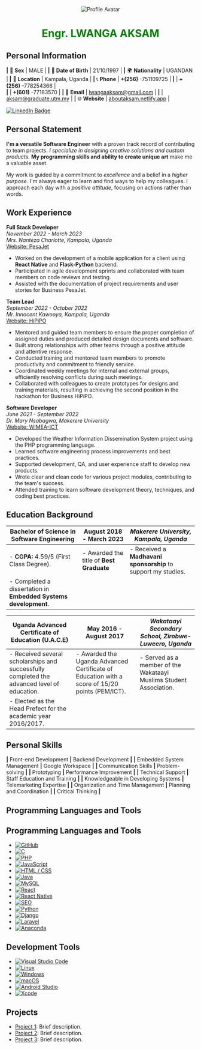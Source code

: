 <p align="center">
  <img src="passport_id.jpg" alt="Profile Avatar">
</p>
<h1 align="center" style="color:green">Engr. LWANGA AKSAM</h1>

## Personal Information
**|** 💼 **Sex**           | MALE                      |
**|** 🎂 **Date of Birth**  | 21/10/1997                |
**|** 🌍 **Nationality**    | UGANDAN                   |
**|** 📍 **Location**       | Kampala, Uganda           |
**|** 📞 **Phone**          | **+(256)** -751109725           |
**|**                      |  **+(256)** -778254366 |       
**|**                      |  **+(601)** -77183570            |
**|** 📧 **Email**          | lwangaaksam@gmail.com     |
**|**                      | aksam@graduate.utm.my     |
**|** 🌐 **Website**        | [aboutaksam.netlify.app](https://aboutaksam.netlify.app) |

<div id="badges">
  <a href="https://www.linkedin.com/in/aksam-lwanga-a5935618b">
    <img src="https://img.shields.io/badge/LinkedIn-blue?style=for-the-badge&logo=linkedin&logoColor=white" alt="LinkedIn Badge"/>
  </a>
 

## Personal Statement
**I'm a versatile Software Engineer** with a proven track record of contributing to team projects. *I specialize in designing creative solutions and custom products.* **My programming skills and ability to create unique art** make me a valuable asset.

My work is guided by a commitment to *excellence* and a belief in a *higher purpose.* I'm always eager to learn and find ways to help my colleagues. I approach each day with a *positive attitude*, focusing on actions rather than words.

## Work Experience

**Full Stack Developer**  
*November 2022 - March 2023*  
*Mrs. Nanteza Charlotte, Kampala, Uganda*  
[Website: PesaJet](https://www.pesajet.com)

- Worked on the development of a mobile application for a client using **React Native** and **Flask-Python** backend.
- Participated in agile development sprints and collaborated with team members on code reviews and testing.
- Assisted with the documentation of project requirements and user stories for Business PesaJet.

**Team Lead**  
*September 2022 - October 2022*  
*Mr. Innocent Kawooya, Kampala, Uganda*  
[Website: HiPiPO](https://www.hipipo.org/)

- Mentored and guided team members to ensure the proper completion of assigned duties and produced detailed design documents and software.
- Built strong relationships with other teams through a positive attitude and attentive response.
- Conducted training and mentored team members to promote productivity and commitment to friendly service.
- Coordinated weekly meetings for internal and external groups, efficiently resolving conflicts during such meetings.
- Collaborated with colleagues to create prototypes for designs and training materials, resulting in achieving the second position in the hackathon for Business HiPiPO.

**Software Developer**  
*June 2021 - September 2022*  
*Dr. Mary Nsabagwa, Makerere University*  
[Website: WIMEA-ICT](https://wimea.mak.ac.ug)

- Developed the Weather Information Dissemination System project using the PHP programming language.
- Learned software engineering process improvements and best practices.
- Supported development, QA, and user experience staff to develop new products.
- Wrote clear and clean code for various project modules, contributing to the team's success.
- Attended training to learn software development theory, techniques, and coding best practices.

## Education Background

| **Bachelor of Science in Software Engineering** | **August 2018 - March 2023** | *Makerere University, Kampala, Uganda* |
| --- | --- | --- |
| - **CGPA:** 4.59/5 (First Class Degree). | - Awarded the title of **Best Graduate** | - Received a **Madhavani sponsorship** to support my studies. |
| - Completed a dissertation in **Embedded Systems development**. | | |

| **Uganda Advanced Certificate of Education (U.A.C.E)** | **May 2016 - August 2017** | *Wakataayi Secondary School, Zirobwe-Luweero, Uganda* |
| --- | --- | --- |
| - Received several scholarships and successfully completed the advanced level of education. | - Awarded the Uganda Advanced Certificate of Education with a score of 15/20 points (PEM/ICT). | - Served as a member of the Wakataayi Muslims Student Association. |
| - Elected as the Head Prefect for the academic year 2016/2017. | | |


## Personal Skills

**|** Front-end Development **|** Backend Development **|**
**|** Embedded System Management **|**  Google Workspace **|** 
**|**  Communication Skills **|**  Problem-solving **|** 
**|**  Prototyping **|**  Performance Improvement **|** 
**|**  Technical Support **|**  Staff Education and Training **|** 
**|**  Knowledgeable in Developing Systems **|**  Telemarketing Expertise **|** 
**|**  Organization and Time Management **|**  Planning and Coordination **|** 
**|**  Critical Thinking **|**


## Programming Languages and Tools 

## Programming Languages and Tools

- [![GitHub](https://raw.githubusercontent.com/devicons/devicon/master/icons/github/github-original.svg)](https://github.com/)
- [![C](https://raw.githubusercontent.com/devicons/devicon/master/icons/c/c-original.svg)](https://en.wikipedia.org/wiki/C_(programming_language))
- [![PHP](https://raw.githubusercontent.com/devicons/devicon/master/icons/php/php-original.svg)](https://www.php.net/)
- [![JavaScript](https://raw.githubusercontent.com/devicons/devicon/master/icons/javascript/javascript-original.svg)](https://developer.mozilla.org/en-US/docs/Web/JavaScript)
- [![HTML / CSS](https://raw.githubusercontent.com/devicons/devicon/master/icons/html5/html5-original-wordmark.svg)](https://developer.mozilla.org/en-US/docs/Web/HTML)
- [![Java](https://raw.githubusercontent.com/devicons/devicon/master/icons/java/java-original-wordmark.svg)](https://www.java.com/)
- [![MySQL](https://raw.githubusercontent.com/devicons/devicon/master/icons/mysql/mysql-original-wordmark.svg)](https://www.mysql.com/)
- [![React](https://raw.githubusercontent.com/devicons/devicon/master/icons/react/react-original-wordmark.svg)](https://reactjs.org/)
- [![React Native](https://raw.githubusercontent.com/devicons/devicon/master/icons/react/react-original-wordmark.svg)](https://reactnative.dev/)
- [![SEO](https://raw.githubusercontent.com/devicons/devicon/master/icons/seo/seo-original.svg)](https://en.wikipedia.org/wiki/Search_engine_optimization)
- [![Python](https://raw.githubusercontent.com/devicons/devicon/master/icons/python/python-original-wordmark.svg)](https://www.python.org/)
- [![Django](https://raw.githubusercontent.com/devicons/devicon/master/icons/django/django-original.svg)](https://www.djangoproject.com/)
- [![Laravel](https://raw.githubusercontent.com/devicons/devicon/master/icons/laravel/laravel-plain-wordmark.svg)](https://laravel.com/)
- [![Anaconda](https://raw.githubusercontent.com/devicons/devicon/master/icons/anaconda/anaconda-original-wordmark.svg)](https://www.anaconda.com/)

## Development Tools

- [![Visual Studio Code](https://raw.githubusercontent.com/devicons/devicon/master/icons/visualstudio/visualstudio-plain.svg)](https://code.visualstudio.com/)
- [![Linux](https://raw.githubusercontent.com/devicons/devicon/master/icons/linux/linux-original.svg)](https://www.linux.org/)
- [![Windows](https://raw.githubusercontent.com/devicons/devicon/master/icons/windows8/windows8-original.svg)](https://www.microsoft.com/en-us/windows)
- [![macOS](https://raw.githubusercontent.com/devicons/devicon/master/icons/apple/apple-original.svg)](https://www.apple.com/macos)
- [![Android Studio](https://raw.githubusercontent.com/devicons/devicon/master/icons/android/android-original-wordmark.svg)](https://developer.android.com/studio)
- [![Xcode](https://raw.githubusercontent.com/devicons/devicon/master/icons/xcode/xcode-original.svg)](https://developer.apple.com/xcode/)




## Projects

- [Project 1](project1.md): Brief description.
- [Project 2](project2.md): Brief description.
- [Project 3](project3.md): Brief description.
